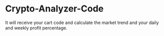 # Crypto-Analyzer-Code
It will receive your cart code and calculate the market trend and your daily and weekly profit percentage.
